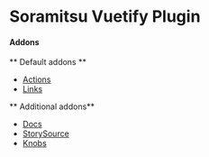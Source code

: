 # Soramitsu Vuetify Plugin

#### Addons

** Default addons **

- [Actions](https://github.com/storybookjs/storybook/tree/master/addons/actions)
- [Links](https://github.com/storybookjs/storybook/tree/master/addons/links)

** Additional addons**

- [Docs](https://github.com/storybookjs/storybook/tree/master/addons/docs)
- [StorySource](https://github.com/storybookjs/storybook/tree/master/addons/storysource)
- [Knobs](https://github.com/storybookjs/storybook/tree/master/addons/knobs)
